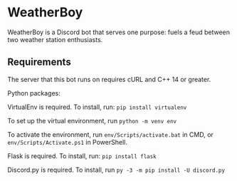 # WeatherBoy
WeatherBoy is a Discord bot that serves one purpose: fuels a feud between two weather station enthusiasts.
## Requirements
The server that this bot runs on requires cURL and C++ 14 or greater.

Python packages:

VirtualEnv is required. To install, run:
`pip install virtualenv`

To set up the virtual environment, run
`python -m venv env`

To activate the environment, run `env/Scripts/activate.bat` in CMD, or `env/Scripts/Activate.ps1` in PowerShell.

Flask is required. To install, run: `pip install flask`

Discord.py is required. To install, run `py -3 -m pip install -U discord.py`